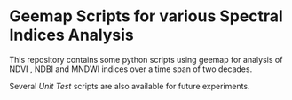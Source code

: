 # Geemap Scripts for various Spectral Indices Analysis
This repository contains some python scripts using geemap for analysis of NDVI , NDBI and MNDWI indices over a time span of two decades.

Several *Unit Test* scripts are also available for future experiments.

